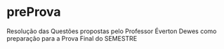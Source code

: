 # preProva
Resolução das Questões propostas pelo Professor Éverton Dewes como preparação para a Prova Final do SEMESTRE
